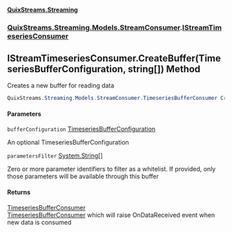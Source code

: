 #### [QuixStreams.Streaming](index.md 'index')
### [QuixStreams.Streaming.Models.StreamConsumer](QuixStreams.Streaming.Models.StreamConsumer.md 'QuixStreams.Streaming.Models.StreamConsumer').[IStreamTimeseriesConsumer](IStreamTimeseriesConsumer.md 'QuixStreams.Streaming.Models.StreamConsumer.IStreamTimeseriesConsumer')

## IStreamTimeseriesConsumer.CreateBuffer(TimeseriesBufferConfiguration, string[]) Method

Creates a new buffer for reading data

```csharp
QuixStreams.Streaming.Models.StreamConsumer.TimeseriesBufferConsumer CreateBuffer(QuixStreams.Streaming.Models.TimeseriesBufferConfiguration bufferConfiguration=null, params string[] parametersFilter);
```
#### Parameters

<a name='QuixStreams.Streaming.Models.StreamConsumer.IStreamTimeseriesConsumer.CreateBuffer(QuixStreams.Streaming.Models.TimeseriesBufferConfiguration,string[]).bufferConfiguration'></a>

`bufferConfiguration` [TimeseriesBufferConfiguration](TimeseriesBufferConfiguration.md 'QuixStreams.Streaming.Models.TimeseriesBufferConfiguration')

An optional TimeseriesBufferConfiguration

<a name='QuixStreams.Streaming.Models.StreamConsumer.IStreamTimeseriesConsumer.CreateBuffer(QuixStreams.Streaming.Models.TimeseriesBufferConfiguration,string[]).parametersFilter'></a>

`parametersFilter` [System.String](https://docs.microsoft.com/en-us/dotnet/api/System.String 'System.String')[[]](https://docs.microsoft.com/en-us/dotnet/api/System.Array 'System.Array')

Zero or more parameter identifiers to filter as a whitelist. If provided, only those parameters will be available through this buffer

#### Returns
[TimeseriesBufferConsumer](TimeseriesBufferConsumer.md 'QuixStreams.Streaming.Models.StreamConsumer.TimeseriesBufferConsumer')  
[TimeseriesBufferConsumer](TimeseriesBufferConsumer.md 'QuixStreams.Streaming.Models.StreamConsumer.TimeseriesBufferConsumer') which will raise OnDataReceived event when new data is consumed